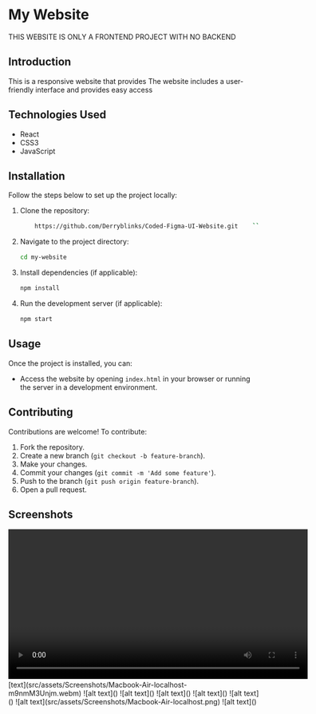 
# My Website

THIS WEBSITE IS ONLY A FRONTEND PROJECT WITH NO BACKEND

## Introduction

This is a responsive website that provides The website includes a user-friendly interface and provides easy access


## Technologies Used

- React
- CSS3 
- JavaScript 


## Installation

Follow the steps below to set up the project locally:

1. Clone the repository:
    ```bash
        https://github.com/Derryblinks/Coded-Figma-UI-Website.git    ```

2. Navigate to the project directory:
    ```bash
    cd my-website
    ```

3. Install dependencies (if applicable):
    ```bash
    npm install
    ```

4. Run the development server (if applicable):
    ```bash
    npm start
    ```

## Usage

Once the project is installed, you can:

- Access the website by opening `index.html` in your browser or running the server in a development environment.


## Contributing

Contributions are welcome! To contribute:

1. Fork the repository.
2. Create a new branch (`git checkout -b feature-branch`).
3. Make your changes.
4. Commit your changes (`git commit -m 'Add some feature'`).
5. Push to the branch (`git push origin feature-branch`).
6. Open a pull request.



## Screenshots
<video width="600" controls>
  <source src="" type="video/webm">
  Your browser does not support the video tag.
</video>
[text](src/assets/Screenshots/Macbook-Air-localhost-m9nmM3Unjm.webm)
![alt text](<src/assets/Screenshots/Macbook-Air-localhost (1).png>)
![alt text](<src/assets/Screenshots/Macbook-Air-localhost (2).png>)
![alt text](<src/assets/Screenshots/Macbook-Air-localhost (3).png>)
![alt text](<src/assets/Screenshots/Macbook-Air-localhost (4).png>)
![alt text](<src/assets/Screenshots/Macbook-Air-localhost (5).png>)
![alt text](src/assets/Screenshots/Macbook-Air-localhost.png)
![alt text](<src/assets/Screenshots/Screenshot on3.png>)

